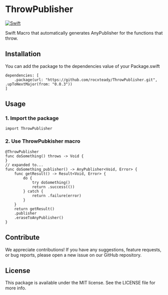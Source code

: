 # ThrowPublisher
[![Swift](https://github.com/rocxteady/ThrowPublisher/actions/workflows/swift.yml/badge.svg)](https://github.com/rocxteady/ThrowPublisher/actions/workflows/swift.yml)

Swift Macro that automatically generates AnyPublisher for the functions that throw.

## Installation

You can add the package to the dependencies value of your Package.swift

```
dependencies: [
    .package(url: "https://github.com/rocxteady/ThrowPublisher.git", .upToNextMajor(from: "0.0.3"))
]
```

## Usage

### 1. Import the package

```
import ThrowPublisher
```

### 2. Use ThrowPubkisher macro

```
@ThrowPublisher
func doSomething() throws -> Void {
}
// expanded to...
func doSomething_publisher() -> AnyPublisher<Void, Error> {
    func getResult() -> Result<Void, Error> {
        do {
            try doSomething()
            return .success(())
        } catch {
            return .failure(error)
        }
    }
    return getResult()
    .publisher
    .eraseToAnyPublisher()
}
```

## Contribute

We appreciate contributions! If you have any suggestions, feature requests, or bug reports, please open a new issue on our GitHub repository.

## License

This package is available under the MIT license. See the LICENSE file for more info.
